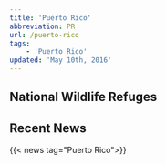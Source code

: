 ```yaml
---
title: 'Puerto Rico'
abbreviation: PR
url: /puerto-rico
tags:
    - 'Puerto Rico'
updated: 'May 10th, 2016'
---
```


## National Wildlife Refuges
<section id="map" class="state-refuges-map"></section>

## Recent News
{{< news tag="Puerto Rico">}}
